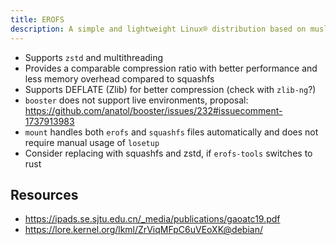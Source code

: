 ```yaml
---
title: EROFS
description: A simple and lightweight Linux® distribution based on musl libc and toybox
---
```


- Supports `zstd` and multithreading
- Provides a comparable compression ratio with better performance and less memory overhead compared to squashfs
- Supports DEFLATE (Zlib) for better compression (check with `zlib-ng`?)
- `booster` does not support live environments, proposal: https://github.com/anatol/booster/issues/232#issuecomment-1737913983
- `mount` handles both `erofs` and `squashfs` files automatically and does not require manual usage of `losetup`
- Consider replacing with squashfs and zstd, if `erofs-tools` switches to rust

## Resources
- https://ipads.se.sjtu.edu.cn/_media/publications/gaoatc19.pdf
- https://lore.kernel.org/lkml/ZrViqMFpC6uVEoXK@debian/
